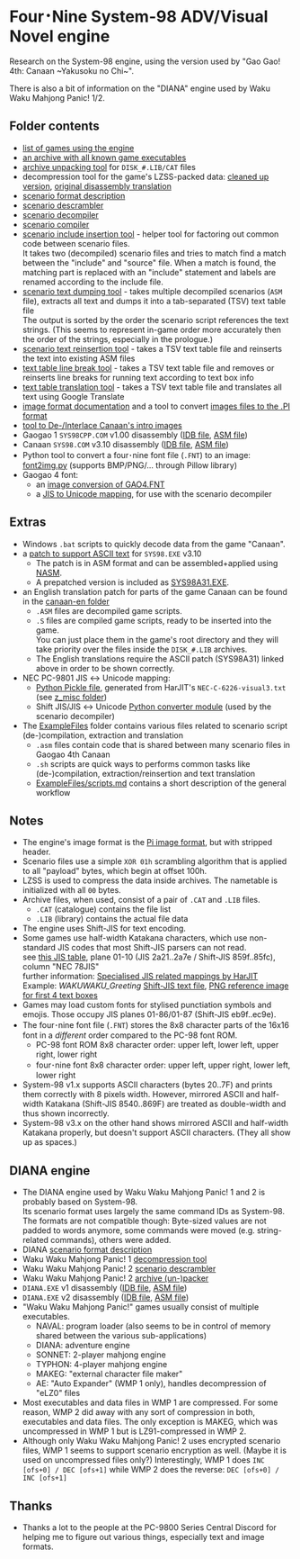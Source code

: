 # Four･Nine System-98 ADV/Visual Novel engine

Research on the System-98 engine, using the version used by "Gao Gao! 4th: Canaan ~Yakusoku no Chi~".

There is also a bit of information on the "DIANA" engine used by Waku Waku Mahjong Panic! 1/2.

## Folder contents

- [list of games using the engine](game-list.md)
- [an archive with all known game executables](executables.7z)
- [archive unpacking tool](Unpack.py) for `DISK_#.LIB/CAT` files
- decompression tool for the game's LZSS-packed data: [cleaned up version](Decompress.py), [original disassembly translation](Decompress.py.bak)
- [scenario format description](SceneFormat.txt)
- [scenario descrambler](ScenarioDecode.py)
- [scenario decompiler](ScenarioDecompile.py)
- [scenario compiler](ScenarioCompile.py)
- [scenario include insertion tool](ScenarioIncludeInsert.py) - helper tool for factoring out common code between scenario files.  
  It takes two (decompiled) scenario files and tries to match find a match between the "include" and "source" file.
  When a match is found, the matching part is replaced with an "include" statement and labels are renamed according to the include file.
- [scenario text dumping tool](ScenarioTsvDump.py) - takes multiple decompiled scenarios (`ASM` file), extracts all text and dumps it into a tab-separated (TSV) text table file  
  The output is sorted by the order the scenario script references the text strings. (This seems to represent in-game order more accurately then the order of the strings, especially in the prologue.)
- [scenario text reinsertion tool](ScenarioTsvReinsert.py) - takes a TSV text table file and reinserts the text into existing ASM files
- [text table line break tool](tsvLineBreak.py) - takes a TSV text table file and removes or reinserts line breaks for running text according to text box info
- [text table translation tool](tsvTranslate.py) - takes a TSV text table file and translates all text using Google Translate
- [image format documentation](ImageFormat.txt) and a tool to convert [images files to the .PI format](Graphics2Pi.py)
- [tool to De-/Interlace Canaan's intro images](PrologueImgInterlace.py)
- Gaogao 1 `SYS98CPP.COM` v1.00 disassembly ([IDB file](SYS98CPP.idb), [ASM file](SYS98CPP.asm))
- Canaan `SYS98.COM` v3.10 disassembly ([IDB file](SYS98.idb), [ASM file](SYS98.asm))
- Python tool to convert a four･nine font file (`.FNT`) to an image: [font2img.py](font2img.py) (supports BMP/PNG/... through Pillow library)
- Gaogao 4 font:
  - an [image conversion of GAO4.FNT](GAO4_FNT.PNG)
  - a [JIS to Unicode mapping](Gao4-Font.txt), for use with the scenario decompiler

## Extras

- Windows `.bat` scripts to quickly decode data from the game "Canaan".
- a [patch to support ASCII text](Sys98_v310_ASC-patch.asm) for `SYS98.EXE` v3.10
  - The patch is in ASM format and can be assembled+applied using [NASM](https://www.nasm.us/).
  - A prepatched version is included as [SYS98A31.EXE](SYS98A31.EXE).
- an English translation patch for parts of the game Canaan can be found in the [canaan-en folder](canaan-en)
  - `.ASM` files are decompiled game scripts.
  - `.S` files are compiled game scripts, ready to be inserted into the game.  
    You can just place them in the game's root directory and they will take priority over the files inside the `DISK_#.LIB` archives.
  - The English translations require the ASCII patch (SYS98A31) linked above in order to be shown correctly.
- NEC PC-9801 JIS ↔ Unicode mapping:
  - [Python Pickle file](NEC-C-6226-lut.pkl), generated from HarJIT's `NEC-C-6226-visual3.txt` (see [z\_misc folder](z_misc/README.md))
  - Shift JIS/JIS ↔ Unicode [Python converter module](nec_jis_conv.py) (used by the scenario decompiler)
- The [ExampleFiles](ExampleFiles) folder contains various files related to scenario script (de-)compilation, extraction and translation
  - `.asm` files contain code that is shared between many scenario files in Gaogao 4th Canaan
  - `.sh` scripts are quick ways to performs common tasks like (de-)compilation, extraction/reinsertion and text translation
  - [ExampleFiles/scripts.md](ExampleFiles/scripts.md) contains a short description of the general workflow

## Notes

- The engine's image format is the [Pi image format](https://mooncore.eu/bunny/txt/pi-pic.htm), but with stripped header.
- Scenario files use a simple `XOR 01h` scrambling algorithm that is applied to all "payload" bytes, which begin at offset 100h.
- LZSS is used to compress the data inside archives. The nametable is initialized with all `00` bytes.
- Archive files, when used, consist of a pair of `.CAT` and `.LIB` files.
  - `.CAT` (catalogue) contains the file list
  - `.LIB` (library) contains the actual file data
- The engine uses Shift-JIS for text encoding.
- Some games use half-width Katakana characters, which use non-standard JIS codes that most Shift-JIS parsers can not read.  
  see [this JIS table](https://harjit.moe/jistables2/jisplane1a.html), plane 01-10 (JIS 2a21..2a7e / Shift-JIS 859f..85fc), column "NEC 78JIS"  
  further information: [Specialised JIS related mappings by HarJIT](https://harjit.moe/jismappings.html)  
  Example: *WAKUWAKU\_Greeting* [Shift-JIS text file](ExampleFiles/WAKUWAKU_Greeting.txt), [PNG reference image for first 4 text boxes](ExampleFiles/WAKUWAKU_Greeting.png)
- Games may load custom fonts for stylised punctiation symbols and emojis.
  Those occupy JIS planes 01-86/01-87 (Shift-JIS eb9f..ec9e).
- The four･nine font file (`.FNT`) stores the 8x8 character parts of the 16x16 font in a *different* order compared to the PC-98 font ROM.
  - PC-98 font ROM 8x8 character order: upper left, lower left, upper right, lower right
  - four･nine font 8x8 character order: upper left, upper right, lower left, lower right
- System-98 v1.x supports ASCII characters (bytes 20..7F) and prints them correctly with 8 pixels width.
  However, mirrored ASCII and half-width Katakana (Shift-JIS 8540..869F) are treated as double-width and thus shown incorrectly.
- System-98 v3.x on the other hand shows mirrored ASCII and half-width Katakana properly, but doesn't support ASCII characters. (They all show up as spaces.)

## DIANA engine

- The DIANA engine used by Waku Waku Mahjong Panic! 1 and 2 is probably based on System-98.  
  Its scenario format uses largely the same command IDs as System-98.  
  The formats are not compatible though: Byte-sized values are not padded to words anymore, some commands were moved (e.g. string-related commands), others were added.
- DIANA [scenario format description](Diana_SceneFormat.txt)
- Waku Waku Mahjong Panic! 1 [decompression tool](wmp1_decompress.py)
- Waku Waku Mahjong Panic! 2 [scenario descrambler](wmp2_dsd_decode.py)
- Waku Waku Mahjong Panic! 2 [archive (un-)packer](wmp2_packer.py)
- `DIANA.EXE` v1 disassembly ([IDB file](DIANA_v1.idb), [ASM file](DIANA_v1.asm))
- `DIANA.EXE` v2 disassembly ([IDB file](DIANA_v2.idb), [ASM file](DIANA_v2.asm))
- "Waku Waku Mahjong Panic!" games usually consist of multiple executables.
  - NAVAL: program loader (also seems to be in control of memory shared between the various sub-applications)
  - DIANA: adventure engine
  - SONNET: 2-player mahjong engine
  - TYPHON: 4-player mahjong engine
  - MAKEG: "external character file maker"
  - AE: "Auto Expander" (WMP 1 only), handles decompression of "eLZ0" files
- Most executables and data files in WMP 1 are compressed. For some reason, WMP 2 did away with any sort of compression in both, executables and data files.
  The only exception is MAKEG, which was uncompressed in WMP 1 but is LZ91-compressed in WMP 2.
- Although only Waku Waku Mahjong Panic! 2 uses encrypted scenario files, WMP 1 seems to support scenario encryption as well. (Maybe it is used on uncompressed files only?)
  Interestingly, WMP 1 does `INC [ofs+0] / DEC [ofs+1]` while WMP 2 does the reverse: `DEC [ofs+0] / INC [ofs+1]`

## Thanks

- Thanks a lot to the people at the PC-9800 Series Central Discord for helping me to figure out various things, especially text and image formats.
